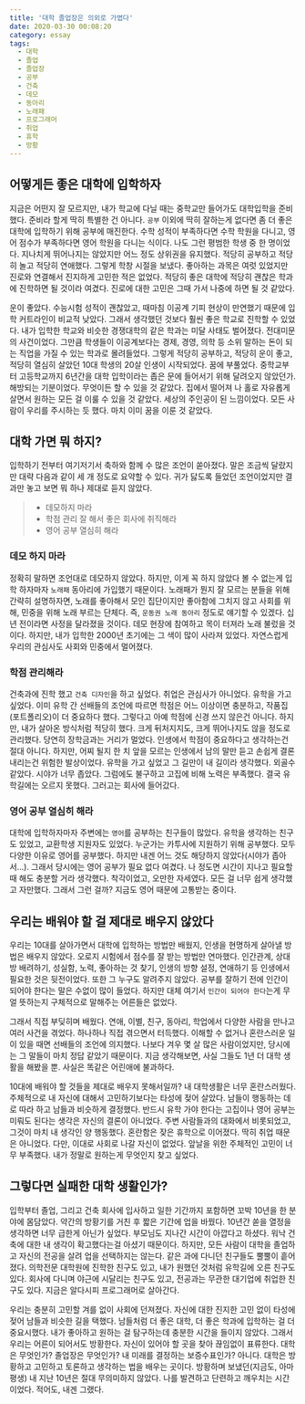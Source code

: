 ```yaml
---
title: '대학 졸업장은 의외로 가볍다'
date: 2020-03-30 00:08:20
category: essay
tags:
  - 대학
  - 졸업
  - 졸업장
  - 공부
  - 건축
  - 데모
  - 동아리
  - 노래패
  - 프로그래머
  - 취업
  - 휴학
  - 방황
---
```


## 어떻게든 좋은 대학에 입학하자 

지금은 어떤지 잘 모르지만, 내가 학교에 다닐 때는 중학교만 들어가도 대학입학을 준비했다. 준비라 할게 딱히 특별한 건 아니다. `공부` 이외에 딱히 잘하는게 없다면 좀 더 좋은 대학에 입학하기 위해 공부에 매진한다. 수학 성적이 부족하다면 수학 학원을 다니고, 영어 점수가 부족하다면 영어 학원을 다니는 식이다. 나도 그런 평범한 학생 중 한 명이었다. 지나치게 뛰어나지는 않았지만 어느 정도 상위권을 유지했다. 적당히 공부하고 적당히 놀고 적당히 연애했다. 그렇게 학창 시절을 보냈다. 좋아하는 과목은 여럿 있었지만 진로와 연결해서 진지하게 고민한 적은 없었다. 적당히 좋은 대학에 적당히 괜찮은 학과에 진학하면 될 것이라 여겼다. 진로에 대한 고민은 그때 가서 나중에 하면 될 것 같았다.

운이 좋았다. 수능시험 성적이 괜찮았고, 때마침 이공계 기피 현상이 만연했기 때문에 입학 커트라인이 비교적 낮았다. 그래서 생각했던 것보다 훨씬 좋은 학교로 진학할 수 있었다. 내가 입학한 학교와 비슷한 경쟁대학의 같은 학과는 미달 사태도 벌어졌다. 전대미문의 사건이었다. 그만큼 학생들이 이공계보다는 경제, 경영, 의학 등 소위 말하는 돈이 되는 직업을 가질 수 있는 학과로 몰려들었다. 그렇게 적당히 공부하고, 적당히 운이 좋고, 적당히 열심히 살았던 10대 학생의 20살 인생이 시작되었다. 꿈에 부풀었다. 중학교부터 고등학교까지 6년간을 대학 입학이라는 좁은 문에 들어서기 위해 달려오지 않았던가. 해방되는 기분이었다. 무엇이든 할 수 있을 것 같았다. 집에서 떨어져 나 홀로 자유롭게 살면서 원하는 모든 걸 이룰 수 있을 것 같았다. 세상의 주인공이 된 느낌이었다. 모든 사람이 우리를 주시하는 듯 했다. 마치 이미 꿈을 이룬 것 같았다.

## 대학 가면 뭐 하지?

입학하기 전부터 여기저기서 축하와 함께 수 많은 조언이 쏟아졌다. 말은 조금씩 달랐지만 대략 다음과 같이 세 개 정도로 요약할 수 있다. 귀가 닳도록 들었던 조언이었지만 결과만 놓고 보면 뭐 하나 제대로 듣지 않았다.

> - 데모하지 마라
> - 학점 관리 잘 해서 좋은 회사에 취직해라
> - 영어 공부 열심히 해라

### 데모 하지 마라

정확히 말하면 조언대로 데모하지 않았다. 하지만, 이게 꼭 하지 않았다 볼 수 없는게 입학 하자마자 `노래패` 동아리에 가입했기 때문이다. 노래패가 뭔지 잘 모르는 분들을 위해 간략히 설명하자면, 노래를 좋아해서 모인 집단이지만 좋아함에 그치지 않고 사회를 위해, 민중을 위해 노래 부르는 단체다. 즉, `운동권 노래 동아리` 정도로 얘기할 수 있겠다. 십 년 전이라면 사정을 달라졌을 것이다. 데모 현장에 참여하고 목이 터져라 노래 불렀을 것이다. 하지만, 내가 입학한 2000년 초기에는 그 색이 많이 사라져 있었다. 자연스럽게 우리의 관심사도 사회와 민중에서 멀어졌다. 

### 학점 관리해라

건축과에 진학 했고 `건축 디자인`을 하고 싶었다. 취업은 관심사가 아니었다. 유학을 가고 싶었다. 이미 유학 간 선배들의 조언에 따르면 학점은 어느 이상이면 충분하고, 작품집(포트폴리오)이 더 중요하다 했다. 그렇다고 아예 학점에 신경 쓰지 않은건 아니다. 하지만, 내가 살아온 방식처럼 적당히 했다. 크게 뒤처지지도, 크게 뛰어나지도 않을 정도로 관리했다. 당연히 장학금과는 거리가 멀었다. 인생에서 학점이 중요하다고 생각하는건 절대 아니다. 하지만, 어찌 될지 한 치 앞을 모르는 인생에서 남의 말만 듣고 손쉽게 결론 내리는건 위험한 발상이었다. 유학을 가고 싶었고 그 길만이 내 길이라 생각했다. 외골수 같았다. 시야가 너무 좁았다. 그럼에도 불구하고 고집에 비해 노력은 부족했다. 결국 유학길에는 오르지 못했다. 그러고는 회사에 들어갔다. 

### 영어 공부 열심히 해라

대학에 입학하자마자 주변에는 `영어`를 공부하는 친구들이 많았다. 유학을 생각하는 친구도 있었고, 교환학생 지원자도 있었다. 누군가는 카투사에 지원하기 위해 공부했다. 모두 다양한 이유로 영어를 공부했다. 하지만 내겐 어느 것도 해당하지 않았다(시야가 좁아서...). 그래서 당시에는 영어 공부가 필요 없다 여겼다. 나 정도면 시간이 지나고 필요할 때 해도 충분할 거라 생각했다. 착각이었고, 오만한 자세였다. 모든 걸 너무 쉽게 생각했고 자만했다. 그래서 그런 걸까? 지금도 영어 때문에 고통받는 중이다.

## 우리는 배워야 할 걸 제대로 배우지 않았다

우리는 10대를 살아가면서 대학에 입학하는 방법만 배웠지, 인생을 현명하게 살아낼 방법은 배우지 않았다. 오로지 시험에서 점수를 잘 받는 방법만 연마했다. 인간관계, 상대방 배려하기, 성실함, 노력, 좋아하는 것 찾기, 인생의 방향 설정, 연애하기 등 인생에서 필요한 것은 뒷전이었다. 또한 그 누구도 알려주지 않았다. 공부를 잘하기 전에 인간이 되어야 한다는 말은 수없이 많이 들었다. 하지만 대체 여기서 `인간이 되어야 한다`는게 무얼 뜻하는지 구체적으로 말해주는 어른들은 없었다. 

그래서 직접 부딪히며 배웠다. 연애, 이별, 친구, 동아리, 학업에서 다양한 사람을 만나고 여러 사건을 겪었다. 하나하나 직접 겪으면서 터득했다. 이해할 수 없거나 혼란스러운 일이 있을 때면 선배들의 조언에 의지했다. 나보다 겨우 몇 살 많은 사람이었지만, 당시에는 그 말들이 마치 정답 같았기 때문이다. 지금 생각해보면, 사실 그들도 1년 더 대학 생활을 해봤을 뿐. 사실은 똑같은 어린애에 불과하다.  

10대에 배워야 할 것들을 제대로 배우지 못해서일까? 내 대학생활은 너무 혼란스러웠다. 주체적으로 내 자신에 대해서 고민하기보다는 타성에 젖어 살았다. 남들이 행동하는 데로 따라 하고 남들과 비슷하게 결정했다. 반드시 유학 가야 한다는 고집이나 영어 공부는 미뤄도 된다는 생각은 자신의 결론이 아니었다. 주변 사람들과의 대화에서 비롯되었고, 그것이 마치 내 생각인 양 행동했다. 혼란함은 잦은 휴학으로 이어졌다. 딱히 취업 때문은 아니었다. 다만, 이대로 사회로 나갈 자신이 없었다. 앞날을 위한 주체적인 고민이 너무 부족했다. 내가 정말로 원하는게 무엇인지 찾고 싶었다.

## 그렇다면 실패한 대학 생활인가?

입학부터 졸업, 그리고 건축 회사에 입사하고 일한 기간까지 포함하면 꼬박 10년을 한 분야에 몸담았다. 약간의 방황기를 거친 후 짧은 기간에 업을 바꿨다. 10년간 쏟을 열정을 생각하면 너무 급한게 아닌가 싶었다. 부모님도 지나간 시간이 아깝다고 하셨다. 워낙 건축에 대한 내 생각이 확고했다는걸 아셨기 때문이다. 하지만, 모든 사람이 대학을 졸업하고 자신의 전공을 살려 업을 선택하지는 않는다. 같은 과에 다니던 친구들도 뿔뿔이 흩어졌다. 의학전문 대학원에 진학한 친구도 있고, 내가 원했던 것처럼 유학길에 오른 친구도 있다. 회사에 다니며 야근에 시달리는 친구도 있고, 전공과는 무관한 대기업에 취업한 친구도 있다. 지금은 알다시피 프로그래머로 살아간다. 

우리는 충분히 고민할 겨를 없이 사회에 던져졌다. 자신에 대한 진지한 고민 없이 타성에 젖어 남들과 비슷한 길을 택했다. 남들처럼 더 좋은 대학, 더 좋은 학과에 입학하는 걸 더 중요시했다. 내가 좋아하고 원하는 걸 탐구하는데 충분한 시간을 들이지 않았다. 그래서 우리는 어른이 되어서도 방황한다. 자신이 있어야 할 곳을 찾아 끊임없이 표류한다. 대학은 무엇인가? 졸업장은 무엇인가? 내 미래를 결정하는 보증수표인가? 아니다. 대학은 방황하고 고민하고 토론하고 생각하는 법을 배우는 곳이다. 방황하며 보냈던(지금도, 아마 평생) 내 지난 10년은 절대 무의미하지 않았다. 나를 발견하고 단련하고 깨우치는 시간이었다. 적어도, 내겐 그랬다. 
